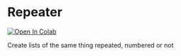 # Repeater
[![Open In Colab](https://colab.research.google.com/assets/colab-badge.svg)](https://colab.research.google.com/github/tylerwolf35/repeater/blob/master/Repeater.ipynb)

Create lists of the same thing repeated, numbered or not
